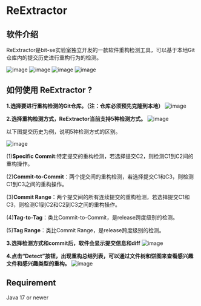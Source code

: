 # ReExtractor
## 软件介绍
ReExtractor是bit-se实验室独立开发的一款软件重构检测工具，可以基于本地Git仓库内的提交历史进行重构行为的检测。

![image](https://github.com/user-attachments/assets/2eec3dc7-49bd-4df0-b64f-0b2519c97954)
![image](https://github.com/user-attachments/assets/fc5e436e-999c-4e6d-a525-9f29549787c9)
![image](https://github.com/user-attachments/assets/06e53300-c7a1-45d3-acfb-833ac509d08a)
![image](https://github.com/user-attachments/assets/888fddd7-4dc2-40f9-967c-a44c040b24e1)


## 如何使用 ReExtractor ?
**1.选择要进行重构检测的Git仓库。（注：仓库必须预先克隆到本地）**
![image](https://github.com/user-attachments/assets/8bd5f7fc-2253-4895-98f8-212fb4abd80f)

**2.选择重构检测方式，ReExtractor当前支持5种检测方式。**
![image](https://github.com/user-attachments/assets/6f8481e8-de63-437c-8b4d-2f2406397214)

以下图提交历史为例，说明5种检测方式的区别。

![image](https://github.com/user-attachments/assets/c39066c9-e1f1-46f2-a0d7-0276b12843af)

(1)**Specific Commit**:特定提交的重构检测，若选择提交C2，则检测C1到C2间的重构操作。

(2)**Commit-to-Commit**：两个提交间的重构检测，若选择提交C1和C3，则检测C1到C3之间的重构操作。

(3)**Commit Range**：两个提交间的所有连续提交的重构检测，若选择提交C1和C3，则检测C1到C2和C2到C3之间的重构操作。

(4)**Tag-to-Tag**：类比Commit-to-Commit，是release跨度级别的检测。

(5)**Tag Range**：类比Commit Range，是release跨度级别的检测。


**3.选择检测方式和commit后，软件会显示提交信息和diff**
![image](https://github.com/user-attachments/assets/3c5370fc-48db-4f12-afc2-24d0d1066eb3)

**4.点击“Detect”按钮，出现重构总结列表，可以通过文件树和饼图来查看感兴趣文件和感兴趣类型的重构。**
![image](https://github.com/user-attachments/assets/72c5750a-fde0-492d-ae8d-c7a695a05ac3)

## Requirement
Java 17 or newer
